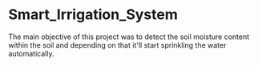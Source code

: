 # Smart_Irrigation_System
The main objective of this project was to detect the soil moisture content within the soil and depending on that it'll start sprinkling the water automatically.
